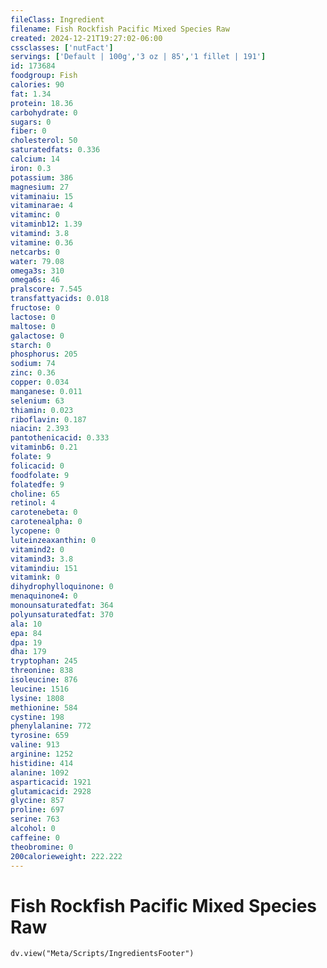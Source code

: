 ```yaml
---
fileClass: Ingredient
filename: Fish Rockfish Pacific Mixed Species Raw
created: 2024-12-21T19:27:02-06:00
cssclasses: ['nutFact']
servings: ['Default | 100g','3 oz | 85','1 fillet | 191']
id: 173684
foodgroup: Fish
calories: 90
fat: 1.34
protein: 18.36
carbohydrate: 0
sugars: 0
fiber: 0
cholesterol: 50
saturatedfats: 0.336
calcium: 14
iron: 0.3
potassium: 386
magnesium: 27
vitaminaiu: 15
vitaminarae: 4
vitaminc: 0
vitaminb12: 1.39
vitamind: 3.8
vitamine: 0.36
netcarbs: 0
water: 79.08
omega3s: 310
omega6s: 46
pralscore: 7.545
transfattyacids: 0.018
fructose: 0
lactose: 0
maltose: 0
galactose: 0
starch: 0
phosphorus: 205
sodium: 74
zinc: 0.36
copper: 0.034
manganese: 0.011
selenium: 63
thiamin: 0.023
riboflavin: 0.187
niacin: 2.393
pantothenicacid: 0.333
vitaminb6: 0.21
folate: 9
folicacid: 0
foodfolate: 9
folatedfe: 9
choline: 65
retinol: 4
carotenebeta: 0
carotenealpha: 0
lycopene: 0
luteinzeaxanthin: 0
vitamind2: 0
vitamind3: 3.8
vitamindiu: 151
vitamink: 0
dihydrophylloquinone: 0
menaquinone4: 0
monounsaturatedfat: 364
polyunsaturatedfat: 370
ala: 10
epa: 84
dpa: 19
dha: 179
tryptophan: 245
threonine: 838
isoleucine: 876
leucine: 1516
lysine: 1808
methionine: 584
cystine: 198
phenylalanine: 772
tyrosine: 659
valine: 913
arginine: 1252
histidine: 414
alanine: 1092
asparticacid: 1921
glutamicacid: 2928
glycine: 857
proline: 697
serine: 763
alcohol: 0
caffeine: 0
theobromine: 0
200calorieweight: 222.222
---
```


# Fish Rockfish Pacific Mixed Species Raw

```dataviewjs
dv.view("Meta/Scripts/IngredientsFooter")
```